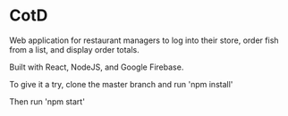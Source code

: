 # CotD
Web application for restaurant managers to log into their store, order fish from a list, and display order totals.

Built with React, NodeJS, and Google Firebase.

To give it a try, clone the master branch and run 'npm install'

Then run 'npm start'

